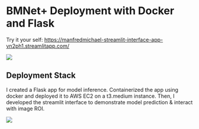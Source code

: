 # BMNet+ Deployment with Docker and Flask

Try it your self: https://manfredmichael-streamlit-interface-app-vn2ph1.streamlitapp.com/

![](https://github.com/manfredmichael/tech-assesment-mlflow-amazon-sagemaker/blob/main/assets/counting-model-demo.gif?raw=true)

## Deployment Stack

I created a Flask app for model inference. Containerized the app using docker and deployed it to AWS EC2 on a t3.medium instance. Then, I developed the streamlit interface to demonstrate model prediction & interact with image ROI.

![](https://github.com/manfredmichael/tech-assesment-mlflow-amazon-sagemaker/blob/main/assets/pipeline.png?raw=true)

